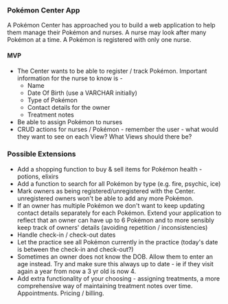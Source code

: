 ### Pokémon Center App

A Pokémon Center has approached you to build a web application to help them manage their Pokémon and nurses. A nurse may look after many Pokémon at a time. A Pokémon is registered with only one nurse.

#### MVP

- The Center wants to be able to register / track Pokémon. Important information for the nurse to know is -
  - Name
  - Date Of Birth (use a VARCHAR initially)
  - Type of Pokémon
  - Contact details for the owner
  - Treatment notes
- Be able to assign Pokémon to nurses
- CRUD actions for nurses / Pokémon - remember the user - what would they want to see on each View? What Views should there be?

### Possible Extensions

- Add a shopping function to buy & sell items for Pokémon health - potions, elixirs
- Add a function to search for all Pokémon by type (e.g. fire, psychic, ice)
- Mark owners as being registered/unregistered with the Center. unregistered owners won't be able to add any more Pokémon.
- If an owner has multiple Pokémon we don't want to keep updating contact details separately for each Pokémon. Extend your application to reflect that an owner can have up to 6 Pokémon and to more sensibly keep track of owners' details (avoiding repetition / inconsistencies)
- Handle check-in / check-out dates
- Let the practice see all Pokémon currently in the practice (today's date is between the check-in and check-out?)
- Sometimes an owner does not know the DOB. Allow them to enter an age instead. Try and make sure this always up to date - ie if they visit again a year from now a 3 yr old  is now 4.
- Add extra functionality of your choosing - assigning treatments, a more comprehensive way of maintaining treatment notes over time. Appointments. Pricing / billing.
